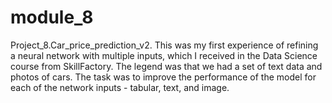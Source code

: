 # module_8
 Project_8.Car_price_prediction_v2. This was my first experience of refining a neural network with multiple inputs, which I received in the Data Science course from SkillFactory. The legend was that we had a set of text data and photos of cars. The task was to improve the performance of the model for each of the network inputs - tabular, text, and image.
